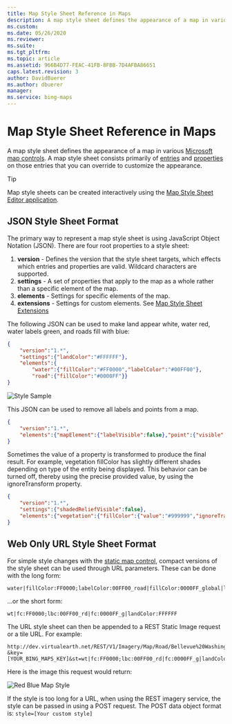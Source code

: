 ```yaml
---
title: Map Style Sheet Reference in Maps
description: A map style sheet defines the appearance of a map in various Microsoft map controls and consists primarily of entries and properties.
ms.custom: 
ms.date: 05/26/2020
ms.reviewer: 
ms.suite: 
ms.tgt_pltfrm: 
ms.topic: article
ms.assetid: 966B4D77-FEAC-41FB-8FBB-7D4AFBA86651
caps.latest.revision: 3
author: DavidBuerer
ms.author: dbuerer
manager: 
ms.service: bing-maps
---
```

# Map Style Sheet Reference in Maps

A map style sheet defines the appearance of a map in various [Microsoft map controls](map-style-sheet-support.md).  A map style sheet consists primarily of [entries](map-style-sheet-entries.md) and [properties](map-style-sheet-entry-properties.md) on those entries that you can override to customize the appearance.

> [!TIP]
> Map style sheets can be created interactively using the [Map Style Sheet Editor application](https://www.microsoft.com/store/productId/9NBHTCJT72FT).

## JSON Style Sheet Format

The primary way to represent a map style sheet is using JavaScript Object Notation (JSON).  There are four root properties to a style sheet:

1. **version** - Defines the version that the style sheet targets, which effects which entries and properties are valid.  Wildcard characters are supported.
2. **settings** - A set of properties that apply to the map as a whole rather than a specific element of the map.
3. **elements** - Settings for specific elements of the map.
4. **extensions** - Settings for custom elements.  See [Map Style Sheet Extensions](map-style-sheet-extensions.md)

The following JSON can be used to make land appear white, water red, water labels green, and roads fill with blue:

```json
{
    "version":"1.*",
    "settings":{"landColor":"#FFFFFF"},
    "elements":{
        "water":{"fillColor":"#FF0000","labelColor":"#00FF00"}, 
        "road":{"fillColor":"#0000FF"}}
}
```

![Style Sample](media/style_sample.png)

This JSON can be used to remove all labels and points from a map.

```json
{
    "version":"1.*", 
    "elements":{"mapElement":{"labelVisible":false},"point":{"visible":false}}
}
```

Sometimes the value of a property is transformed to produce the final result. For example, vegetation fillColor has slightly different shades depending on type of the entity being displayed. This behavior can be turned off, thereby using the precise provided value, by using the ignoreTransform property.

```json
{
    "version":"1.*",
    "settings":{"shadedReliefVisible":false},
    "elements":{"vegetation":{"fillColor":{"value":"#999999","ignoreTransform":true}}}
}
```

## Web Only URL Style Sheet Format

For simple style changes with the [static map control](../rest-services/imagery/get-a-static-map.md), compact versions of the style sheet can be used through URL parameters.  These can be done with the long form:

```url
water|fillColor:FF0000;labelColor:00FF00_road|fillColor:0000FF_global|landColor:FFFFFF 
```

...or the short form:

```url
wt|fc:FF0000;lbc:00FF00_rd|fc:0000FF_g|landColor:FFFFFF
```

The URL style sheet can then be appended to a REST Static Image request or a tile URL. For example:

```url
http://dev.virtualearth.net/REST/V1/Imagery/Map/Road/Bellevue%20Washington?&key=[YOUR_BING_MAPS_KEY]&st=wt|fc:FF0000;lbc:00FF00_rd|fc:0000FF_g|landColor:FFFFFF
```

Here is the image this request would return:

![Red Blue Map Style](media/bmv8-redbluemapstyle.jpg)

If the style is too long for a URL, when using the REST imagery service, the style can be passed in using a POST request. The POST data object format is: `style=[Your custom style]`
